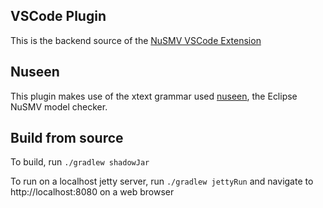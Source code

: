 ## VSCode Plugin

This is the backend source of the [NuSMV VSCode Extension](https://marketplace.visualstudio.com/items?itemName=LiamWalsh98.vscode-nusmv)

## Nuseen

This plugin makes use of the xtext grammar used [nuseen](http://nuseen.sourceforge.net/), the Eclipse NuSMV model checker. 

## Build from source

To build, run `./gradlew shadowJar`

To run on a localhost jetty server, run `./gradlew jettyRun` and navigate to http://localhost:8080 on a web browser

